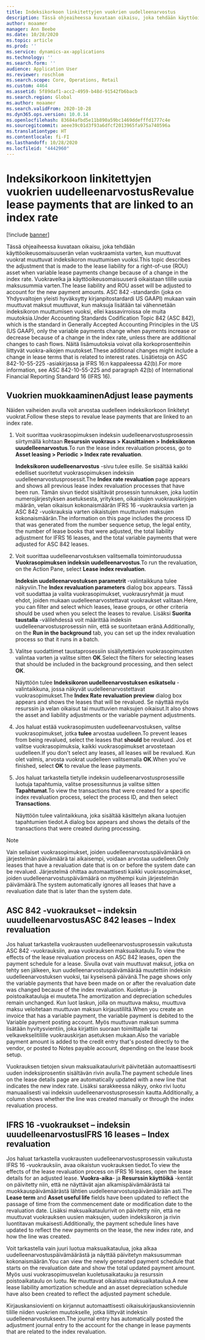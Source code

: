 ```yaml
---
title: Indeksikorkoon linkitettyjen vuokrien uudelleenarvostus
description: Tässä ohjeaiheessa kuvataan oikaisu, joka tehdään käyttöoikeusomaisuuserän velan vuokraamista varten, kun muuttuvat vuokrat muuttuvat indeksikoron muuttumisen vuoksi.
author: moaamer
manager: Ann Beebe
ms.date: 10/28/2020
ms.topic: article
ms.prod: ''
ms.service: dynamics-ax-applications
ms.technology: ''
ms.search.form: ''
audience: Application User
ms.reviewer: roschlom
ms.search.scope: Core, Operations, Retail
ms.custom: 4464
ms.assetid: 5f89daf1-acc2-4959-b48d-91542fb6bacb
ms.search.region: Global
ms.author: moaamer
ms.search.validFrom: 2020-10-28
ms.dyn365.ops.version: 10.0.14
ms.openlocfilehash: 83684afbd5e11b890a59bc1469ddefffd1777c4e
ms.sourcegitcommit: aeee39c01d3f93a6dfcf2013965fa975a740596a
ms.translationtype: HT
ms.contentlocale: fi-FI
ms.lasthandoff: 10/28/2020
ms.locfileid: "4442960"
---
```

# <a name="revalue-lease-payments-that-are-linked-to-an-index-rate"></a><span data-ttu-id="4bf30-103">Indeksikorkoon linkitettyjen vuokrien uudelleenarvostus</span><span class="sxs-lookup"><span data-stu-id="4bf30-103">Revalue lease payments that are linked to an index rate</span></span>

[!include [banner](../includes/banner.md)]

<span data-ttu-id="4bf30-104">Tässä ohjeaiheessa kuvataan oikaisu, joka tehdään käyttöoikeusomaisuuserän velan vuokraamista varten, kun muuttuvat vuokrat muuttuvat indeksikoron muuttumisen vuoksi.</span><span class="sxs-lookup"><span data-stu-id="4bf30-104">This topic describes the adjustment that is made to the lease liability for a right-of-use (ROU) asset when variable lease payments change because of a change in the index rate.</span></span> <span data-ttu-id="4bf30-105">Vuokravelka ja käyttöoikeusomaisuuserä oikaistaan tilille uusia maksusummia varten.</span><span class="sxs-lookup"><span data-stu-id="4bf30-105">The lease liability and ROU asset will be adjusted to account for the new payment amounts.</span></span> <span data-ttu-id="4bf30-106">ASC 842 -standardin (joka on Yhdysvaltojen yleisti hyväksytty kirjanpitostardardi US GAAPI) mukaan vain muuttuvat maksut muuttuvat, kun maksuja lisätään tai vähennetään indeksikoron muuttumisen vuoksi, ellei kassavirroissa ole muita muutoksia.</span><span class="sxs-lookup"><span data-stu-id="4bf30-106">Under Accounting Standards Codification Topic 842 (ASC 842), which is the standard in Generally Accepted Accounting Principles in the US (US GAAP), only the variable payments change when payments increase or decrease because of a change in the index rate, unless there are additional changes to cash flows.</span></span> <span data-ttu-id="4bf30-107">Näitä lisämuutoksia voivat olla korkoprosentteihin liittyvät vuokra-aikojen muutokset.</span><span class="sxs-lookup"><span data-stu-id="4bf30-107">These additional changes might include a change in lease terms that is related to interest rates.</span></span> <span data-ttu-id="4bf30-108">Lisätietoja on ASC 842-10-55-225 -asiakirjassa ja IFRS 16:n kappaleessa 42(b).</span><span class="sxs-lookup"><span data-stu-id="4bf30-108">For more information, see ASC 842-10-55-225 and paragraph 42(b) of International Financial Reporting Standard 16 (IFRS 16).</span></span>

## <a name="adjust-lease-payments"></a><span data-ttu-id="4bf30-109">Vuokrien muokkaaminen</span><span class="sxs-lookup"><span data-stu-id="4bf30-109">Adjust lease payments</span></span>

<span data-ttu-id="4bf30-110">Näiden vaiheiden avulla voit arvostaa uudelleen indeksikorkoon linkitetyt vuokrat.</span><span class="sxs-lookup"><span data-stu-id="4bf30-110">Follow these steps to revalue lease payments that are linked to an index rate.</span></span>

1. <span data-ttu-id="4bf30-111">Voit suorittaa vuokrasopimuksen indeksin uudelleenarvostusprosessin siirtymällä kohtaan **Resurssin vuokraus \> Kausittainen \> Indeksikoron uuudelleenarvostus**.</span><span class="sxs-lookup"><span data-stu-id="4bf30-111">To run the lease index revaluation process, go to **Asset leasing \> Periodic \> Index rate revaluation**.</span></span>

    <span data-ttu-id="4bf30-112">**Indeksikoron uudelleenarvostus** -sivu tulee esille. Se sisältää kaikki edelliset suoritetut vuokrasopimuksen indeksin uudelleenarvostusprosessit.</span><span class="sxs-lookup"><span data-stu-id="4bf30-112">The **Index rate revaluation** page appears and shows all previous lease index revaluation processes that have been run.</span></span> <span data-ttu-id="4bf30-113">Tämän sivun tiedot sisältävät prosessin tunnuksen, joka luotiin numerojärjestyksen asetuksesta, yrityksen, oikaistujen vuokrauskirjojen määrän, velan oikaisun kokonaismäärän IFRS 16 -vuokrauksia varten ja ASC 842 -vuokrauksia varten oikaistujen muuttuvien maksujen kokonaismäärän.</span><span class="sxs-lookup"><span data-stu-id="4bf30-113">The information on this page includes the process ID that was generated from the number sequence setup, the legal entity, the number of lease books that were adjusted, the total liability adjustment for IFRS 16 leases, and the total variable payments that were adjusted for ASC 842 leases.</span></span>

2. <span data-ttu-id="4bf30-114">Voit suorittaa uudelleenarvostuksen valitsemalla toimintoruudussa **Vuokrasopimuksen indeksin uudelleenarvostus**.</span><span class="sxs-lookup"><span data-stu-id="4bf30-114">To run the revaluation, on the Action Pane, select **Lease index revaluation**.</span></span>

    <span data-ttu-id="4bf30-115">**Indeksin uudelleenarvostuksen parametrit** -valintaikkuna tulee näkyviin.</span><span class="sxs-lookup"><span data-stu-id="4bf30-115">The **Index revaluation parameters** dialog box appears.</span></span> <span data-ttu-id="4bf30-116">Tässä voit suodattaa ja valita vuokrasopimukset, vuokrausryhmät ja muut ehdot, joiden mukaan uudelleenarvostettavat vuokraukset valitaan.</span><span class="sxs-lookup"><span data-stu-id="4bf30-116">Here, you can filter and select which leases, lease groups, or other criteria should be used when you select the leases to revalue.</span></span> <span data-ttu-id="4bf30-117">Lisäksi **Suorita taustalla** -välilehdessä voit määrittää indeksin uudelleenarvostusprosessin niin, että se suoritetaan eränä.</span><span class="sxs-lookup"><span data-stu-id="4bf30-117">Additionally, on the **Run in the background** tab, you can set up the index revaluation process so that it runs in a batch.</span></span>

4. <span data-ttu-id="4bf30-118">Valitse suodattimet taustaprosessiin sisällytettävien vuokrasopimusten valintaa varten ja valitse sitten **OK**.</span><span class="sxs-lookup"><span data-stu-id="4bf30-118">Select the filters for selecting leases that should be included in the background processing, and then select **OK**.</span></span>

    <span data-ttu-id="4bf30-119">Näyttöön tulee **Indeksikoron uudelleenarvostuksen esikatselu** -valintaikkuna, jossa näkyvät uudelleenarvostettavat vuokrasopimukset.</span><span class="sxs-lookup"><span data-stu-id="4bf30-119">The **Index Rate revaluation preview** dialog box appears and shows the leases that will be revalued.</span></span> <span data-ttu-id="4bf30-120">Se näyttää myös resurssin ja velan oikaisut tai muuttuvien maksujen oikaisut.</span><span class="sxs-lookup"><span data-stu-id="4bf30-120">It also shows the asset and liability adjustments or the variable payment adjustments.</span></span>
    
5. <span data-ttu-id="4bf30-121">Jos haluat estää vuokrasopimusten uudelleenarvostuksen, valitse vuokrasopimukset, jotka **tulee** arvostaa uudelleen.</span><span class="sxs-lookup"><span data-stu-id="4bf30-121">To prevent leases from being revalued, select the leases that **should** be revalued.</span></span> <span data-ttu-id="4bf30-122">Jos et valitse vuokrasopimuksia, kaikki vuokrasopimukset arvostetaan uudelleen.</span><span class="sxs-lookup"><span data-stu-id="4bf30-122">If you don't select any leases, all leases will be revalued.</span></span> <span data-ttu-id="4bf30-123">Kun olet valmis, arvosta vuokrat uudelleen valitsemalla **OK**.</span><span class="sxs-lookup"><span data-stu-id="4bf30-123">When you've finished, select **OK** to revalue the lease payments.</span></span>
6. <span data-ttu-id="4bf30-124">Jos haluat tarkastella tietylle indeksin uudelleenarvostusprosessille luotuja tapahtumia, valitse prosessitunnus ja valitse sitten **Tapahtumat**.</span><span class="sxs-lookup"><span data-stu-id="4bf30-124">To view the transactions that were created for a specific index revaluation process, select the process ID, and then select **Transactions**.</span></span>

    <span data-ttu-id="4bf30-125">Näyttöön tulee valintaikkuna, joka sisältää käsittelyn aikana luotujen tapahtumien tiedot.</span><span class="sxs-lookup"><span data-stu-id="4bf30-125">A dialog box appears and shows the details of the transactions that were created during processing.</span></span>

> [!NOTE]
> <span data-ttu-id="4bf30-126">Vain sellaiset vuokrasopimukset, joiden uudelleenarvostuspäivämäärä on järjestelmän päivämäärä tai aikaisempi, voidaan arvostaa uudelleen.</span><span class="sxs-lookup"><span data-stu-id="4bf30-126">Only leases that have a revaluation date that is on or before the system date can be revalued.</span></span> <span data-ttu-id="4bf30-127">Järjestelmä ohittaa automaattisesti kaikki vuokrasopimukset, joiden uudelleenarvostuspäivämäärä on myöhempi kuin järjestelmän päivämäärä.</span><span class="sxs-lookup"><span data-stu-id="4bf30-127">The system automatically ignores all leases that have a revaluation date that is later than the system date.</span></span>

## <a name="asc-842-leases--index-revaluation"></a><span data-ttu-id="4bf30-128">ASC 842 -vuokraukset – indeksin uuudelleenarvostus</span><span class="sxs-lookup"><span data-stu-id="4bf30-128">ASC 842 leases – Index revaluation</span></span>

<span data-ttu-id="4bf30-129">Jos haluat tarkastella vuokrausten uudelleenarvostusprosessin vaikutusta ASC 842 -vuokrauksiin, avaa vuokrauksen maksuaikataulu.</span><span class="sxs-lookup"><span data-stu-id="4bf30-129">To view the effects of the lease revaluation process on ASC 842 leases, open the payment schedule for a lease.</span></span> <span data-ttu-id="4bf30-130">Sivulla ovat vain muuttuvat maksut, jotka on tehty sen jälkeen, kun uudelleenarvostuspäivämäärää muutettiin indeksin uudelleenarvostuksen vuoksi, tai kyseisenä päivänä.</span><span class="sxs-lookup"><span data-stu-id="4bf30-130">The page shows only the variable payments that have been made on or after the revaluation date was changed because of the index revaluation.</span></span> <span data-ttu-id="4bf30-131">Kuoletus- ja poistoaikatauluja ei muuteta.</span><span class="sxs-lookup"><span data-stu-id="4bf30-131">The amortization and depreciation schedules remain unchanged.</span></span> <span data-ttu-id="4bf30-132">Kun luot laskun, jolla on muuttuva maksu, muuttuva maksu veloitetaan muuttuvan maksun kirjaustililtä.</span><span class="sxs-lookup"><span data-stu-id="4bf30-132">When you create an invoice that has a variable payment, the variable payment is debited to the Variable payment posting account.</span></span> <span data-ttu-id="4bf30-133">Myös muuttuvan maksun summa lisätään hyvitysvientiin, joka kirjattiin suoraan toimittajalle tai velkavekselitilille vuokrauskirjan asetuksen mukaan.</span><span class="sxs-lookup"><span data-stu-id="4bf30-133">Also the variable payment amount is added to the credit entry that's posted directly to the vendor, or posted to Notes payable account, depending on the lease book setup.</span></span>

<span data-ttu-id="4bf30-134">Vuokrauksen tietojen sivun maksuaikataulurivit päivitetään automaattisesrti uuden indeksiprosentin sisältävän rivin avulla.</span><span class="sxs-lookup"><span data-stu-id="4bf30-134">The payment schedule lines on the lease details page are automatically updated with a new line that indicates the new index rate.</span></span> <span data-ttu-id="4bf30-135">Lisäksi sarakkeessa näkyy, onko rivi luotu manuaalisesti vai indeksin uudelleenarvostusprosessin kautta.</span><span class="sxs-lookup"><span data-stu-id="4bf30-135">Additionally, a column shows whether the line was created manually or through the index revaluation process.</span></span>

## <a name="ifrs-16-leases--index-revaluation"></a><span data-ttu-id="4bf30-136">IFRS 16 -vuokraukset – indeksin uuudelleenarvostus</span><span class="sxs-lookup"><span data-stu-id="4bf30-136">IFRS 16 leases – Index revaluation</span></span>

<span data-ttu-id="4bf30-137">Jos haluat tarkastella vuokrausten uudelleenarvostusprosessin vaikutusta IFRS 16 -vuokrauksiin, avaa oikaistun vuokrauksen tiedot.</span><span class="sxs-lookup"><span data-stu-id="4bf30-137">To view the effects of the lease revaluation process on IFRS 16 leases, open the lease details for an adjusted lease.</span></span> <span data-ttu-id="4bf30-138">**Vuokra-aika**- ja **Resurssin käyttöikä** -kentät on päivitetty niin, että ne näyttävät ajan alkamispäivämäärästä tai muokkauspäivämäärästä lähtien uudelleenarvostuspäivämäärään asti.</span><span class="sxs-lookup"><span data-stu-id="4bf30-138">The **Lease term** and **Asset useful life** fields have been updated to reflect the passage of time from the commencement date or modification date to the revaluation date.</span></span> <span data-ttu-id="4bf30-139">Lisäksi maksuaikataulurivit on päivitetty niin, että ne muuttuvat vuokrauksen uusien maksujen, uuden indeksikoron ja rivin luontitavan mukaisesti.</span><span class="sxs-lookup"><span data-stu-id="4bf30-139">Additionally, the payment schedule lines have updated to reflect the new payments on the lease, the new index rate, and how the line was created.</span></span>

<span data-ttu-id="4bf30-140">Voit tarkastella vain juuri luotua maksuaikataulua, joka alkaa uudelleenarvostuspäivämäärästä ja näyttää päivitetyn maksusumman kokonaismäärän.</span><span class="sxs-lookup"><span data-stu-id="4bf30-140">You can view the newly generated payment schedule that starts on the revaluation date and show the total updated payment amount.</span></span> <span data-ttu-id="4bf30-141">Myös uusi vuokrasopimusvelan kuoletusaikatauku ja resurssin poistoaikataulu on luotu. Ne muuttavat oikaistua maksuaikataulua.</span><span class="sxs-lookup"><span data-stu-id="4bf30-141">A new lease liability amortization schedule and an asset depreciation schedule have also been created to reflect the adjusted payment schedule.</span></span>

<span data-ttu-id="4bf30-142">Kirjauskansiovienti on kirjannut automaattisesti oikaisukirjauskansioviennin tilille niiden vuokrien muutokselle, jotka liittyvät indeksin uudelleenarvostukseen.</span><span class="sxs-lookup"><span data-stu-id="4bf30-142">The journal entry has automatically posted the adjustment journal entry to the account for the change in lease payments that are related to the index revaluation.</span></span>
